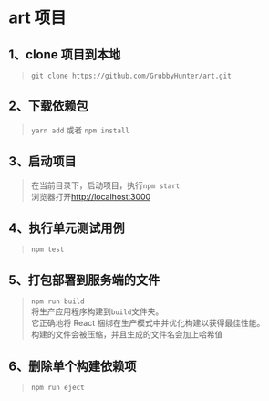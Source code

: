 # art 项目

## 1、clone 项目到本地

> `git clone https://github.com/GrubbyHunter/art.git`

## 2、下载依赖包

> `yarn add` 或者 `npm install`

## 3、启动项目

> 在当前目录下，启动项目，执行`npm start`  
> 浏览器打开[http://localhost:3000](http://localhost:3000)

## 4、执行单元测试用例

> `npm test`

## 5、打包部署到服务端的文件

> `npm run build`  
> 将生产应用程序构建到`build`文件夹。  
> 它正确地将 React 捆绑在生产模式中并优化构建以获得最佳性能。  
> 构建的文件会被压缩，并且生成的文件名会加上哈希值

## 6、删除单个构建依赖项

> `npm run eject`
